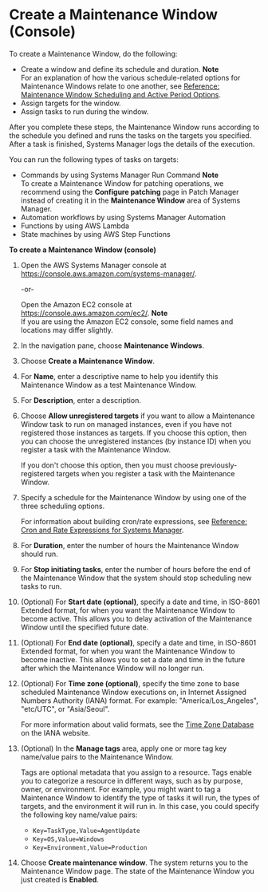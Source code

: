 # Create a Maintenance Window \(Console\)<a name="sysman-maintenance-create-mw"></a>

To create a Maintenance Window, do the following:
+ Create a window and define its schedule and duration\.
**Note**  
For an explanation of how the various schedule\-related options for Maintenance Windows relate to one another, see [Reference: Maintenance Window Scheduling and Active Period Options](reference-maintenance-windows-schedule-options.md)\.
+ Assign targets for the window\.
+ Assign tasks to run during the window\.

After you complete these steps, the Maintenance Window runs according to the schedule you defined and runs the tasks on the targets you specified\. After a task is finished, Systems Manager logs the details of the execution\. 

You can run the following types of tasks on targets:
+ Commands by using Systems Manager Run Command
**Note**  
To create a Maintenance Window for patching operations, we recommend using the **Configure patching** page in Patch Manager instead of creating it in the **Maintenance Window** area of Systems Manager\.
+ Automation workflows by using Systems Manager Automation
+ Functions by using AWS Lambda
+ State machines by using AWS Step Functions

**To create a Maintenance Window \(console\)**

1. Open the AWS Systems Manager console at [https://console\.aws\.amazon\.com/systems\-manager/](https://console.aws.amazon.com/systems-manager/)\.

   \-or\-

   Open the Amazon EC2 console at [https://console\.aws\.amazon\.com/ec2/](https://console.aws.amazon.com/ec2/)\.
**Note**  
If you are using the Amazon EC2 console, some field names and locations may differ slightly\.

1. In the navigation pane, choose **Maintenance Windows**\. 

1. Choose **Create a Maintenance Window**\.

1. For **Name**, enter a descriptive name to help you identify this Maintenance Window as a test Maintenance Window\.

1. For **Description**, enter a description\.

1. Choose **Allow unregistered targets** if you want to allow a Maintenance Window task to run on managed instances, even if you have not registered those instances as targets\. If you choose this option, then you can choose the unregistered instances \(by instance ID\) when you register a task with the Maintenance Window\.

   If you don't choose this option, then you must choose previously\-registered targets when you register a task with the Maintenance Window\.

1. Specify a schedule for the Maintenance Window by using one of the three scheduling options\.

   For information about building cron/rate expressions, see [Reference: Cron and Rate Expressions for Systems Manager](reference-cron-and-rate-expressions.md)\.

1. For **Duration**, enter the number of hours the Maintenance Window should run\.

1. For **Stop initiating tasks**, enter the number of hours before the end of the Maintenance Window that the system should stop scheduling new tasks to run\.

1. \(Optional\) For **Start date \(optional\)**, specify a date and time, in ISO\-8601 Extended format, for when you want the Maintenance Window to become active\. This allows you to delay activation of the Maintenance Window until the specified future date\.

1. \(Optional\) For **End date \(optional\)**, specify a date and time, in ISO\-8601 Extended format, for when you want the Maintenance Window to become inactive\. This allows you to set a date and time in the future after which the Maintenance Window will no longer run\.

1. \(Optional\) For **Time zone \(optional\)**, specify the time zone to base scheduled Maintenance Window executions on, in Internet Assigned Numbers Authority \(IANA\) format\. For example: "America/Los\_Angeles", "etc/UTC", or "Asia/Seoul"\.

   For more information about valid formats, see the [Time Zone Database](https://www.iana.org/time-zones) on the IANA website\.

1. \(Optional\) In the **Manage tags** area, apply one or more tag key name/value pairs to the Maintenance Window\.

   Tags are optional metadata that you assign to a resource\. Tags enable you to categorize a resource in different ways, such as by purpose, owner, or environment\. For example, you might want to tag a Maintenance Window to identify the type of tasks it will run, the types of targets, and the environment it will run in\. In this case, you could specify the following key name/value pairs:
   + `Key=TaskType,Value=AgentUpdate`
   + `Key=OS,Value=Windows`
   + `Key=Environment,Value=Production`

1. Choose **Create maintenance window**\. The system returns you to the Maintenance Window page\. The state of the Maintenance Window you just created is **Enabled**\.